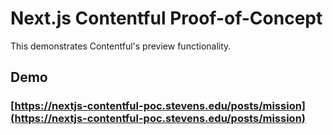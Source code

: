 # Next.js Contentful Proof-of-Concept

This demonstrates Contentful's preview functionality.

## Demo

### [https://nextjs-contentful-poc.stevens.edu/posts/mission](https://nextjs-contentful-poc.stevens.edu/posts/mission)
